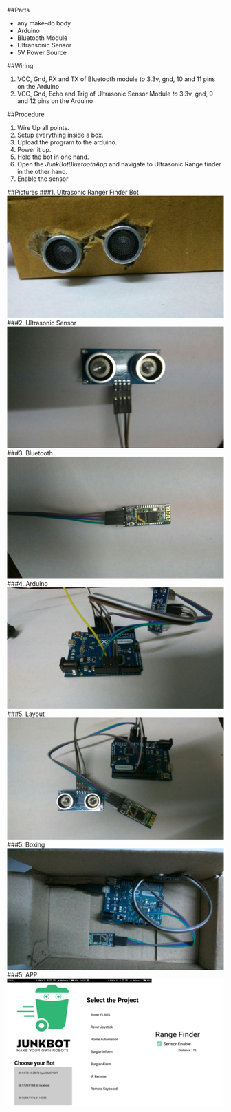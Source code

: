 ##Parts

- any make-do body
- Arduino
- Bluetooth Module
- Ultransonic Sensor
- 5V Power Source

##Wiring

1. VCC, Gnd, RX and TX of Bluetooth module *to* 3.3v, gnd, 10 and 11 pins on the Arduino
2. VCC, Gnd, Echo and Trig of Ultrasonic Sensor Module *to* 3.3v, gnd, 9 and 12 pins on the Arduino 

##Procedure

1. Wire Up all points.
2. Setup everything inside a box.
3. Upload the program to the arduino.
4. Power it up.
5. Hold the bot in one hand.
6. Open the *JunkBotBluetoothApp* and navigate to Ultrasonic Range finder in the other hand.
7. Enable the sensor


##Pictures
###1. Ultrasonic Ranger Finder Bot
![BBot](/img/bbot2/1.jpg)
###2. Ultrasonic Sensor
![BBot](/img/bbot2/6.jpg)
###3. Bluetooth
![BBot](/img/bbot2/4.jpg)
###4. Arduino
![BBot](/img/bbot2/8.jpg)
###5. Layout
![BBot](/img/bbot2/2.jpg)
###5. Boxing
![BBot](/img/bbot2/3.jpg)
###5. APP
![BBot](/img/ranger/APP.jpg)